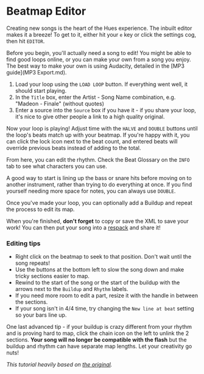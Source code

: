 # Beatmap Editor

Creating new songs is the heart of the Hues experience. The inbuilt editor makes it a breeze! To get to it, either hit your `e` key or click the settings cog, then hit `EDITOR`.

Before you begin, you'll actually need a song to edit! You might be able to find good loops online, or you can make your own from a song you enjoy. The best way to make your own is using Audacity, detailed in the [MP3 guide](MP3 Export.md).

1. Load your loop using the `LOAD LOOP` button. If everything went well, it should start playing.
2. In the `Title` box, enter the Artist - Song Name combination, e.g. "Madeon - Finale" (without quotes)
3. Enter a source into the `Source` box if you have it - if you share your loop, it's nice to give other people a link to a high quality original.

Now your loop is playing! Adjust time with the `HALVE` and `DOUBLE` buttons until the loop's beats match up with your beatmap. If you're happy with it, you can click the lock icon next to the beat count, and entered beats will override previous beats instead of adding to the total.

From here, you can edit the rhythm. Check the Beat Glossary on the `INFO` tab to see what characters you can use.

A good way to start is lining up the bass or snare hits before moving on to another instrument, rather than trying to do everything at once. If you find yourself needing more space for notes, you can always use `DOUBLE`.

Once you've made your loop, you can optionally add a Buildup and repeat the process to edit its map.

When you're finished, **don't forget** to copy or save the XML to save your work! You can then put your song into a [respack](Respacks.md) and share it!

### Editing tips  
- Right click on the beatmap to seek to that position. Don't wait until the song repeats!
- Use the buttons at the bottom left to slow the song down and make tricky sections easier to map.
- Rewind to the start of the song or the start of the buildup with the arrows next to the `Buildup` and `Rhythm` labels.
- If you need more room to edit a part, resize it with the handle in between the sections.
- If your song isn't in 4/4 time, try changing the `New line at beat` setting so your bars line up.

One last advanced tip - if your buildup is crazy different from your rhythm and is proving hard to map, click the chain icon on the left to unlink the 2 sections. **Your song will no longer be compatible with the flash** but the buildup and rhythm can have separate map lengths. Let your creativity go nuts!

*This tutorial heavily based on [the original](http://0x40hues.blogspot.com/p/0x40-hues-creation-tutorial.html).*